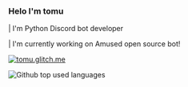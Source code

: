 ### Helo I'm tomu
| I'm Python Discord bot developer 

| I'm currently working on Amused open source bot!

<a href="http://tomu.glitch.me/"> <img src="https://img.shields.io/static/v1?label=Web&message=tomu.glitch.me&color=0055ff&style=venrav" alt="tomu.glitch.me"></a> 

<img src="https://github-readme-stats.vercel.app/api/top-langs/?username=Pitisko&layout=compact&theme=dark" alt="Github top used languages">
</div>
